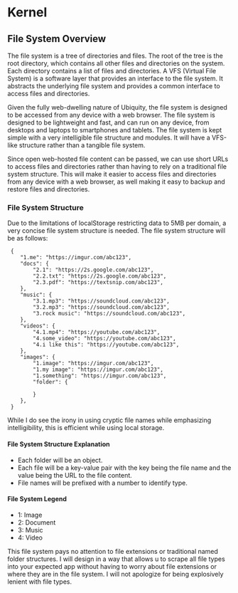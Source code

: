# Kernel

## File System Overview

The file system is a tree of directories and files. The root of the tree is the root directory, which contains all other files and directories on the system. Each directory contains a list of files and directories. A VFS (Virtual File System) is a software layer that provides an interface to the file system. It abstracts the underlying file system and provides a common interface to access files and directories.

Given the fully web-dwelling nature of Ubiquity, the file system is designed to be accessed from any device with a web browser. The file system is designed to be lightweight and fast, and can run on any device, from desktops and laptops to smartphones and tablets. The file system is kept simple with a very intelligible file structure and modules. It will have a VFS-like structure rather than a tangible file system.

Since open web-hosted file content can be passed, we can use short URLs to access files and directories rather than having to rely on a traditional file system structure. This will make it easier to access files and directories from any device with a web browser, as well making it easy to backup and restore files and directories.

### File System Structure

Due to the limitations of localStorage restricting data to 5MB per domain, a very concise file system structure is needed. The file system structure will be as follows:

```plaintext
 {
    "1.me": "https://imgur.com/abc123",
    "docs": {
        "2.1": "https://2s.google.com/abc123",
        "2.2.txt": "https://2s.google.com/abc123",
        "2.3.pdf": "https://textsnip.com/abc123",
    },
    "music": {
        "3.1.mp3": "https://soundcloud.com/abc123",
        "3.2.mp3": "https://soundcloud.com/abc123",
        "3.rock music": "https://soundcloud.com/abc123",
    },
    "videos": {
        "4.1.mp4": "https://youtube.com/abc123",
        "4.some_video": "https://youtube.com/abc123",
        "4.i like this": "https://youtube.com/abc123",
    },
    "images": {
        "1.image": "https://imgur.com/abc123",
        "1.my image": "https://imgur.com/abc123",
        "1.something": "https://imgur.com/abc123",
        "folder": {

        }
    },
 }
```

While I do see the irony in using cryptic file names while emphasizing intelligibility, this is efficient while using local storage. 

#### File System Structure Explanation

- Each folder will be an object.
- Each file will be a key-value pair with the key being the file name and the value being the URL to the file content.
- File names will be prefixed with a number to identify type.

#### File System Legend

- 1: Image
- 2: Document
- 3: Music
- 4: Video
  
This file system pays no attention to file extensions or traditional named folder structures. I will design in a way that allows u to scrape all file types into your expected app without having to worry about file extensions or where they are in the file system. I will not apologize for being explosively lenient with file types.

